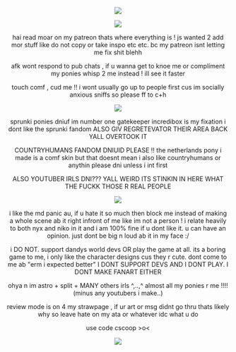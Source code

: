 <p align="center">
<img src="https://64.media.tumblr.com/ab3e8904229f0111982bf70d13d2a560/48d654acdb106890-82/s100x200/b3e762186ca62d2af5c799ad83d5a1c6eaefa033.pnj"/>
  </p>
<p align="center">
<img src="https://64.media.tumblr.com/5be87049dbb6b99326067bc04022473d/8742a5525a904cb2-32/s2048x3072/40040085fe609943f49d10751f61953d7a1e1ec9.pnj"/>
  </p>
  <p align="center">
hai read moar on my patreon thats where everything is ! js wanted 2 add mor stuff like do not copy or take inspo etc etc. bc my patreon isnt letting me fix shit blehh
     </p>
<p align="center">
afk wont respond to pub chats , if u wanna get to knoe me or compliment my ponies whisp 2 me instead ! ill see it faster
   </p>
<p align="center">
touch comf , cud me !! i wont usually go up to people first cus im socially anxious sniffs so please ff to c+h
   </p>
<p align="center">
<img src="https://64.media.tumblr.com/adec81fd2dbd54f9e86fa574ebab52ea/58fd293a7c740a5c-77/s500x750/6f6871cc39a241f44b64fd453681ee56c17ed2fd.gifv"/>
  </p>
  <p align="center">
sprunki ponies dniuf im number one gatekeeper incredibox is my fixation i dont like the sprunki fandom ALSO GIV REGRETEVATOR THEIR AREA BACK YALL OVERTOOK IT
    </p>
<p align="center">
COUNTRYHUMANS FANDOM DNIUID PLEASE !! the netherlands pony i made is a comf skin but that doesnt mean i also like countryhumans or anythin please dni unless i int first
  </p>
<p align="center">
ALSO YOUTUBER IRLS DNI??? YALL WEIRD ITS STINKIN IN HERE WHAT THE FUCKK THOSE R REAL PEOPLE
  </p>
  <p align="center">
<img src="https://64.media.tumblr.com/adec81fd2dbd54f9e86fa574ebab52ea/58fd293a7c740a5c-77/s500x750/6f6871cc39a241f44b64fd453681ee56c17ed2fd.gifv"/>
  </p>
<p align="center">
i like the md panic au, if u hate it so much then block me instead of making a whole scene ab it right infront of me like im not a person ! i relate heavily to both nyx and niko in it and i am 100% fine if u dont like it. u can have an opinion. just dont be big n loud ab it in my face :/
  </p>
  <p align="center">
i DO NOT. support dandys world devs OR play the game at all. its a boring game to me, i only like the character designs cus they r cute. dont come to me ab "erm i expected better" I DONT SUPPORT DEVS AND I DONT PLAY. I DONT MAKE FANART EITHER
  </p>
<p align="center">
ohya n im astro + split + MANY others irls ^,..,^ almost all my ponies r me !!!! (minus any youtubers i make..)
    </p>
<p align="center">
  review mode is on 4 my strawpage , if ur art or msg didnt go thru thats likely why so leave hate on my ata or whatever idc what u do
  </p>
<p align="center">
use code cscoop >o<
  </p>       
<p align="center">
<img src="https://64.media.tumblr.com/14a217316af335c68b87081eb6e50715/4baf6cac9e1510f5-87/s250x400/cb0ff61aa4713a150121b4ebaffdcdad41a3d4f6.gifv"/>
</p>
